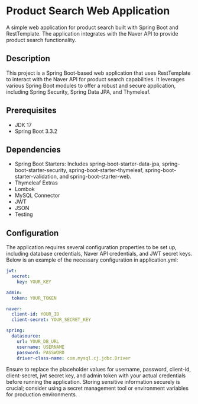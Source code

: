 # Product Search Web Application

A simple web application for product search built with Spring Boot and RestTemplate. The application integrates with the Naver API to provide product search functionality.

## Description

This project is a Spring Boot-based web application that uses RestTemplate to interact with the Naver API for product search capabilities. It leverages various Spring Boot modules to offer a robust and secure application, including Spring Security, Spring Data JPA, and Thymeleaf.

## Prerequisites

* JDK 17
* Spring Boot 3.3.2

## Dependencies

* Spring Boot Starters: Includes spring-boot-starter-data-jpa, spring-boot-starter-security, spring-boot-starter-thymeleaf, spring-boot-starter-validation, and spring-boot-starter-web.
* Thymeleaf Extras
* Lombok
* MySQL Connector
* JWT
* JSON
* Testing

## Configuration
The application requires several configuration properties to be set up, including database credentials, Naver API credentials, and JWT secret keys. Below is an example of the necessary configuration in application.yml:
```yml
jwt:
  secret:
    key: YOUR_KEY

admin:
  token: YOUR_TOKEN

naver:
  client-id: YOUR_ID
  client-secret: YOUR_SECRET_KEY

spring:
  datasource:
    url: YOUR_DB_URL
    username: USERNAME
    password: PASSWORD
    driver-class-name: com.mysql.cj.jdbc.Driver
```
Ensure to replace the placeholder values for username, password, client-id, client-secret, jwt secret key, and admin token with your actual credentials before running the application. Storing sensitive information securely is crucial; consider using a secret management tool or environment variables for production environments.

